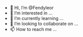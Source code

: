 - 👋 Hi, I’m @Fendyleor
- 👀 I’m interested in ...
- 🌱 I’m currently learning ...
- 💞️ I’m looking to collaborate on ...
- 📫 How to reach me ...

<!---
Fendyleor/Fendyleor is a ✨ special ✨ repository because its `README.md` (this file) appears on your GitHub profile.
You can click the Preview link to take a look at your changes.
--->
